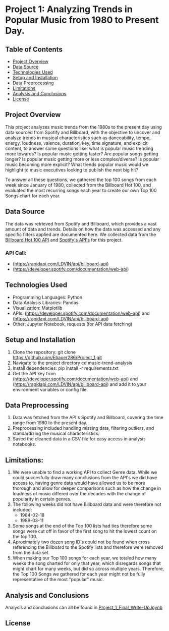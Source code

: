 # Project 1: Analyzing Trends in Popular Music from 1980 to Present Day.

## Table of Contents
- [Project Overview](#project-overview)
- [Data Source](#data-source)
- [Technologies Used](#technologies-used)
- [Setup and Installation](#setup-and-installation)
- [Data Preprocessing](#data-preprocessing)
- [Limitations](#limitations)
- [Analysis and Conclusions](#analysis-and-conclusions)
- [License](#license)
  
## Project Overview
This project analyzes music trends from the 1980s to the present day using data sourced from Spotify and Billboard, with the objective to uncover and analyze trends in musical characteristics such as danceability, tempo, energy, loudness, valence, duration, key, time signature, and explicit content, to answer some questions like: 
what is popular music trending more towards? Is popular music getting faster? Are popular songs getting longer? Is popular music getting more or less complex/diverse? Is popular music becoming more explicit? What trends popular music would we highlight to music executives looking to publish the next big hit?

To answer all these questions, we gathered the top 100 songs from each week since January of 1980, collected from the Billboard Hot 100, and evaluated the most recurring songs each year to create our own Top 100 Songs chart for each year. 

## Data Source
The data was retrieved from Spotify and Billboard, which provides a vast amount of data and trends. Details on how the data was accessed and any specific filters applied are documented here.
We collected data from the [Billboard Hot 100 API](https://rapidapi.com/LDVIN/api/billboard-api) and [Spotify's API's](https://developer.spotify.com/documentation/web-api) for this project.

### API Call:
- (https://rapidapi.com/LDVIN/api/billboard-api)
- (https://developer.spotify.com/documentation/web-api)
  
## Technologies Used
- Programming Languages: Python
- Data Analysis Libraries: Pandas
- Visualization: Matplotlib
- APIs: (https://developer.spotify.com/documentation/web-api) and (https://rapidapi.com/LDVIN/api/billboard-api)
- Other: Jupyter Notebook, requests (for API data fetching)

## Setup and Installation
1. Clone the repository:
git clone https://github.com/Ebauer286/Project_1.git
2. Navigate to the project directory
cd music-trend-analysis
3. Install dependencies:
pip install -r requirements.txt
4. Get the API key from (https://developer.spotify.com/documentation/web-api) and (https://rapidapi.com/LDVIN/api/billboard-api) and add it to your environment variables or config file.

## Data Preprocessing
1. Data was fetched from the API's Spotify and Billboard, covering the time range from 1980 to the present day.
2. Preprocessing included handling missing data, filtering outliers, and standardizing the musical characteristics.
3. Saved the cleaned data in a CSV file for easy access in analysis notebooks.
   
## Limitations:
1. We were unable to find a working API to collect Genre data. While we could succesfully draw many conclusions from the API's we did have access to, having genre data would have allowed us to be more thorough and allow for deeper comparisons such as how the change in loudness of music differed over the decades with the change of popularity in certain genres.
2. The following weeks did not have Billboard data and were therefore not included:
    - 1984-02-18
    - 1989-03-11
3. Some songs at the end of the Top 100 lists had ties therefore some songs were cut off in favor of the first song to hit the lowest count on the top 100.
4. Aproximately two dozen song ID's could not be found when cross referencing the Billboard to the Spotify lists and therefore were removed from the data set.
5. When making our Top 100 songs for each year, we totaled how many weeks the song charted for only that year, which disregards songs that might chart for many weeks, but did so across multiple years. Therefore, the Top 100 Songs we gathered for each year might not be fully representative of the most "popular" music.

## Analysis and Conclusions
Analysis and conclusions can all be found in [Project_1_Final_Write-Up.ipynb](https://github.com/Ebauer286/Project_1/blob/main/Project_1_Final_Write-Up.ipynb)

## License
